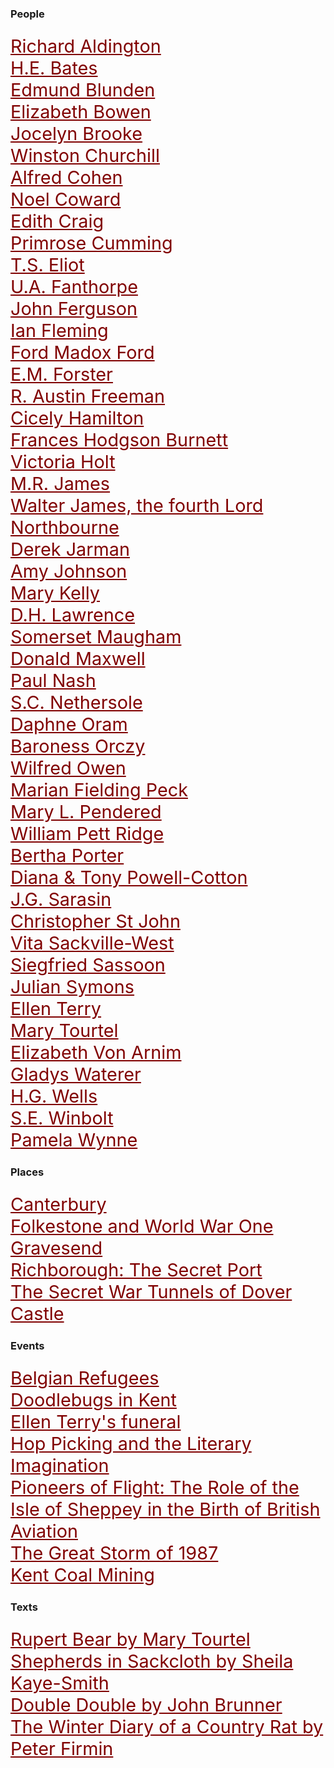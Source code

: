 <style>
    .clearfix::after {content: ""; clear: both; display: table;}
    .thumb {float:left; margin:0 18px 0 6px; width:100%; width:100%; max-width:150px; box-shadow: 0 4px 8px 0 rgba(0, 0, 0, 0.2), 0 6px 20px 0 rgba(0, 0, 0, 0.19); border:1px solid #aaa; margin-bottom: 24px;}
    p {font-size: 1.5rem;}
    a {color: #800000 !important; font-size: 1.2em;}
</style>

<param ve-config title="20th Century Kent" banner="https://stor.artstor.org/stor/f3590125-3b05-42a0-b365-e33a8735353c">

### People

[Richard Aldington](20c-raldington-biography)   
[H.E. Bates](20c-bates-biography)    
[Edmund Blunden](20c-blunden-biography)   
[Elizabeth Bowen](20c-bowen-biography)   
[Jocelyn Brooke](20c-brooke-biography)   
[Winston Churchill](20c-churchill-chartwell)   
[Alfred Cohen](20c-cohen-biography)   
[Noel Coward](20c-coward-biography)   
[Edith Craig](20c-craig-biography)   
[Primrose Cumming](20c-cumming-biography)   
[T.S. Eliot](20c-eliot-biography)   
[U.A. Fanthorpe](20c-fanthorpe-biography)   
[John Ferguson](20c-ferguson-biography)   
[Ian Fleming](20c-fleming-biography)   
[Ford Madox Ford](20c-fordmadoxford-biography)   
[E.M. Forster](20c-forster-em-biography)   
[R. Austin Freeman](20c-freeman-biography)   
[Cicely Hamilton](20c-hamilton-biography)  
[Frances Hodgson Burnett](20c-hodgson-burnett-biography)   
[Victoria Holt](20c-holt-biography)   
[M.R. James](20c-jamesmr-biography)   
[Walter James, the fourth Lord Northbourne](20c-northbourne-biography)   
[Derek Jarman](20c-jarman-biography)   
[Amy Johnson](20c-johnson-biography)   
[Mary Kelly](20c-kelly-biography)   
[D.H. Lawrence](20c-lawrence-biography)   
[Somerset Maugham](20c-maugham-biography)  
[Donald Maxwell](20c-maxwelld-biography)   
[Paul Nash](20c-nash-biography)   
[S.C. Nethersole](20c-nethersole-biography)  
[Daphne Oram](20c-oram-biography)   
[Baroness Orczy](20c-orczy-biography)   
[Wilfred Owen](20c-owen-biography)   
[Marian Fielding Peck](20c-peck-biography)     
[Mary L. Pendered](20c-pendered-biography)   
[William Pett Ridge](20c-pett-ridge-biography)   
[Bertha Porter](20c-porter-biography)   
[Diana & Tony Powell-Cotton](20c-powell-cotton)   
[J.G. Sarasin](20c-salmon-biography)   
[Christopher St John](20c-st-john-biography)  
[Vita Sackville-West](20c-sackville-west-biography)    
[Siegfried Sassoon](20c-sassoon-biography)   
[Julian Symons](20c-symons-biography)   
[Ellen Terry](20c-terry-biography)  
[Mary Tourtel](20c-tourtel-biography)   
[Elizabeth Von Arnim](20c-vonarnim-biography)   
[Gladys Waterer](20c-waterer-biography)   
[H.G. Wells](20c-wellshg-biography)   
[S.E. Winbolt](20c-winbolt-biography)   
[Pamela Wynne](20c-wynne-biography)   

### Places

[Canterbury](/canterbury/20c-canterbury-home)   
[Folkestone and World War One](20c-folkestone-ww1)   
[Gravesend](/placesej/gravesend-overview)   
[Richborough: The Secret Port](20c-richborough)   
[The Secret War Tunnels of Dover Castle](20c-secret-tunnels)   

### Events

[Belgian Refugees](20c-belgian-refugees)   
[Doodlebugs in Kent](ww2-doodlebug)   
[Ellen Terry's funeral](20c-terry-funeral)  
[Hop Picking and the Literary Imagination](20c-hop-picking)  
[Pioneers of Flight: The Role of the Isle of Sheppey in the Birth of British Aviation](20c-eastchurch-aviation)   
[The Great Storm of 1987](20c-hurricane)   
[Kent Coal Mining](20c-kent-miners)   

### Texts

[Rupert Bear by Mary Tourtel](20c-rupert-bear)   
[Shepherds in Sackcloth by Sheila Kaye-Smith](20c-kaye-smith-delmonden)   
[Double Double by John Brunner](20c-double-double)   
[The Winter Diary of a Country Rat by Peter Firmin](20c-firmin-winter-diary)

